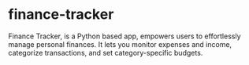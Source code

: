 # finance-tracker
Finance Tracker, is a Python based app, empowers users to effortlessly manage personal finances. It lets you monitor expenses and income, categorize transactions, and set category-specific budgets.
